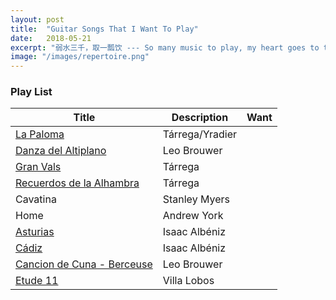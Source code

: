 ```yaml
---
layout: post
title:  "Guitar Songs That I Want To Play"
date:   2018-05-21
excerpt: "弱水三千，取一瓢饮 --- So many music to play, my heart goes to these."
image: "/images/repertoire.png"
---
```


<h3>Play List</h3>
<div class="table-wrapper">
    <table>
        <thead>
            <tr>
                <th>Title</th>
                <th>Description</th>
                <th>Want</th>
            </tr>
        </thead>
        <tbody>
            <tr>
                <td><a href="https://www.youtube.com/watch?v=LLtBJcaY1kw">La Paloma</a></td>
                <td>Tárrega/Yradier</td>
                <td><i class="fa fa-star" aria-hidden="true"></i><i class="fa fa-star" aria-hidden="true"></i><i class="fa fa-star" aria-hidden="true"></i><i class="fa fa-star" aria-hidden="true"></i><i class="fa fa-star" aria-hidden="true"></i></td>
            </tr>
            <tr>
                <td><a href="https://www.youtube.com/watch?v=qvdt2FZ0_B8">Danza del Altiplano</a></td>
                <td>Leo Brouwer</td>
                <td><i class="fa fa-star" aria-hidden="true"></i><i class="fa fa-star" aria-hidden="true"></i><i class="fa fa-star" aria-hidden="true"></i><i class="fa fa-star" aria-hidden="true"></i></td>
            </tr>
            <tr>
                <td><a href="https://www.youtube.com/watch?v=sKusTj2LiPE">Gran Vals</a></td>
                <td>Tárrega</td>
                <td><i class="fa fa-star" aria-hidden="true"></i><i class="fa fa-star" aria-hidden="true"></i><i class="fa fa-star" aria-hidden="true"></i><i class="fa fa-star" aria-hidden="true"></i><i class="fa fa-star" aria-hidden="true"></i></td>
            </tr>
            <tr>
                <td><a href="https://youtu.be/fBIhC0r2iJ8?t=1m53s">Recuerdos de la Alhambra</a></td>
                <td>Tárrega</td>
                <td><i class="fa fa-star" aria-hidden="true"></i><i class="fa fa-star" aria-hidden="true"></i><i class="fa fa-star" aria-hidden="true"></i><i class="fa fa-star" aria-hidden="true"></i><i class="fa fa-star" aria-hidden="true"></i></td>
            </tr>
            <tr>
                <td>Cavatina</td>
                <td>Stanley Myers</td>
                <td><i class="fa fa-star" aria-hidden="true"></i><i class="fa fa-star" aria-hidden="true"></i><i class="fa fa-star" aria-hidden="true"></i><i class="fa fa-star" aria-hidden="true"></i></td>
            </tr>
            <tr>
                <td>Home</td>
                <td>Andrew York</td>
                <td><i class="fa fa-star" aria-hidden="true"></i><i class="fa fa-star" aria-hidden="true"></i><i class="fa fa-star" aria-hidden="true"></i></td>
            </tr>
            <tr>
                <td><a href="https://youtu.be/oEfFbuT3I6A">Asturias</a></td>
                <td>Isaac Albéniz</td>
                <td><i class="fa fa-star" aria-hidden="true"></i><i class="fa fa-star" aria-hidden="true"></i><i class="fa fa-star" aria-hidden="true"></i><i class="fa fa-star" aria-hidden="true"></i></td>
            </tr>
            <tr>
                <td><a href="https://www.youtube.com/watch?v=2L0sdZ3TbJ8">Cádiz</a></td>
                <td>Isaac Albéniz</td>
                <td><i class="fa fa-star" aria-hidden="true"></i><i class="fa fa-star" aria-hidden="true"></i><i class="fa fa-star" aria-hidden="true"></i></td>
            </tr>
            <tr>
                <td><a href="https://www.youtube.com/watch?v=8p2UvOu9a8E">Cancion de Cuna - Berceuse</a></td>
                <td>Leo Brouwer</td>
                <td><i class="fa fa-star" aria-hidden="true"></i><i class="fa fa-star" aria-hidden="true"></i><i class="fa fa-star" aria-hidden="true"></i></td>
            </tr>
            <tr>
                <td><a href="https://www.youtube.com/watch?v=r21WDZ4-eUI">Etude 11</a></td>
                <td>Villa Lobos</td>
                <td><i class="fa fa-star" aria-hidden="true"></i><i class="fa fa-star" aria-hidden="true"></i><i class="fa fa-star" aria-hidden="true"></i></td>
            </tr>
        </tbody>
        <tfoot>
            <tr>
                <td colspan="2"></td>
                <td></td>
            </tr>
        </tfoot>
    </table>
</div>

